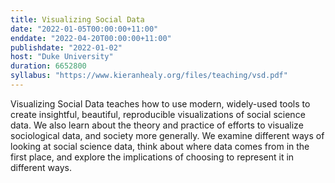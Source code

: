 ```yaml
---
title: Visualizing Social Data 
date: "2022-01-05T00:00:00+11:00"
enddate: "2022-04-20T00:00:00+11:00"
publishdate: "2022-01-02"
host: "Duke University"
duration: 6652800
syllabus: "https://www.kieranhealy.org/files/teaching/vsd.pdf"
---
```


Visualizing Social Data teaches how to use modern, widely-used tools to create insightful, beautiful, reproducible visualizations of social science data. We also learn about the theory and practice of efforts to visualize sociological data, and society more generally. We examine different ways of looking at social science data, think about where data comes from in the first place, and explore the implications of choosing to represent it in different ways.
